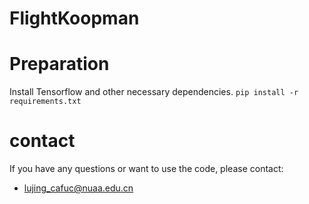 # FlightKoopman

# Preparation
  Install Tensorflow and other necessary dependencies.
  ``pip install -r requirements.txt``
# contact
If you have any questions or want to use the code, please contact:
- lujing_cafuc@nuaa.edu.cn

